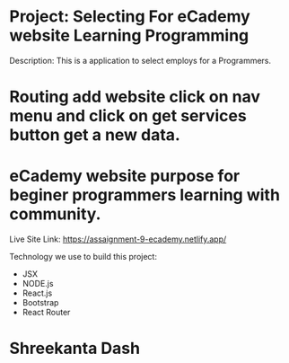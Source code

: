 # Project: Selecting For eCademy website Learning Programming

Description: This is a application to select employs for a Programmers.

# Routing add website click on nav menu and click on get services button get a new data.
# eCademy website purpose for beginer programmers learning with community.
Live Site Link: https://assaignment-9-ecademy.netlify.app/

Technology we use to build this project:
- JSX
- NODE.js
- React.js
- Bootstrap
- React Router
# Shreekanta Dash 